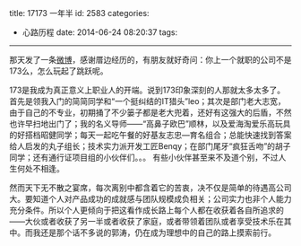 title: 17173 一年半
id: 2583
categories:
  - 心路历程
date: 2014-06-24 08:20:37
tags:
---

那天发了一条[微博](http://weibo.com/1299070523/Bf5xLlpJc?from=page_1005051299070523_profile&amp;wvr=6&amp;mod=weibotime)，感谢厝边经历的，有朋友就好奇问：你上一个就职的公司不是173么，怎么玩起了跳跃呢。

173是我成为真正意义上职业人的开端。说到173印象深刻的人那就太多太多了。首先是领我入门的简简同学和“一个挺纠结的IT猎头”leo；其次是部门老大志宽，由于自己的不专业，初期捅了不少篓子都是老大兜着，还好有这强大的后盾，不然也许早扫地出门了；我的名义导师——“高鼻子欧巴”顺林，以及爱海淘爱乐高玩具的好搭档昭健同学；每天一起吃午餐的好基友志忠—育名组合；总能快速找到答案给人启发的丸子组长；技术实力派开发工匠Benqy；在部门尾牙“疯狂舌吻”的胡子同学；还有通行证项目组的小伙伴们。。。
有些小伙伴甚至来不及道个别，不过人生何处不相逢。

然而天下无不散之宴席，每次离别中都含着它的苦衷，决不仅是简单的待遇高公司大。要知道个人对产品成功的成就感与团队规模成负相关；公司实力也非个人能力充分条件。所以个人更倾向于把这看作成长路上每个人都在收获着各自所追求的——大伙或者收获了另一半或者收获了家庭，或者带领着团队或者享受技术乐在其中。而我还是那个话不多说的郭涛，仍在成为理想中的自己的路上摸索前行。